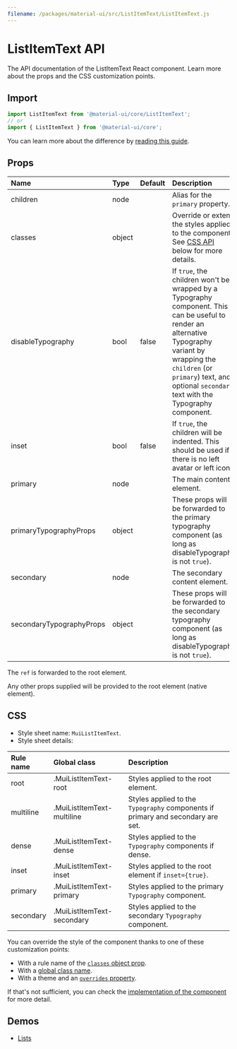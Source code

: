 ```yaml
---
filename: /packages/material-ui/src/ListItemText/ListItemText.js
---
```


<!--- This documentation is automatically generated, do not try to edit it. -->

# ListItemText API

<p class="description">The API documentation of the ListItemText React component. Learn more about the props and the CSS customization points.</p>

## Import

```js
import ListItemText from '@material-ui/core/ListItemText';
// or
import { ListItemText } from '@material-ui/core';
```

You can learn more about the difference by [reading this guide](/guides/minimizing-bundle-size/).



## Props

| Name | Type | Default | Description |
|:-----|:-----|:--------|:------------|
| <span class="prop-name">children</span> | <span class="prop-type">node</span> |  | Alias for the `primary` property. |
| <span class="prop-name">classes</span> | <span class="prop-type">object</span> |  | Override or extend the styles applied to the component. See [CSS API](#css) below for more details. |
| <span class="prop-name">disableTypography</span> | <span class="prop-type">bool</span> | <span class="prop-default">false</span> | If `true`, the children won't be wrapped by a Typography component. This can be useful to render an alternative Typography variant by wrapping the `children` (or `primary`) text, and optional `secondary` text with the Typography component. |
| <span class="prop-name">inset</span> | <span class="prop-type">bool</span> | <span class="prop-default">false</span> | If `true`, the children will be indented. This should be used if there is no left avatar or left icon. |
| <span class="prop-name">primary</span> | <span class="prop-type">node</span> |  | The main content element. |
| <span class="prop-name">primaryTypographyProps</span> | <span class="prop-type">object</span> |  | These props will be forwarded to the primary typography component (as long as disableTypography is not `true`). |
| <span class="prop-name">secondary</span> | <span class="prop-type">node</span> |  | The secondary content element. |
| <span class="prop-name">secondaryTypographyProps</span> | <span class="prop-type">object</span> |  | These props will be forwarded to the secondary typography component (as long as disableTypography is not `true`). |

The `ref` is forwarded to the root element.

Any other props supplied will be provided to the root element (native element).

## CSS

- Style sheet name: `MuiListItemText`.
- Style sheet details:

| Rule name | Global class | Description |
|:-----|:-------------|:------------|
| <span class="prop-name">root</span> | <span class="prop-name">.MuiListItemText-root</span> | Styles applied to the root element.
| <span class="prop-name">multiline</span> | <span class="prop-name">.MuiListItemText-multiline</span> | Styles applied to the `Typography` components if primary and secondary are set.
| <span class="prop-name">dense</span> | <span class="prop-name">.MuiListItemText-dense</span> | Styles applied to the `Typography` components if dense.
| <span class="prop-name">inset</span> | <span class="prop-name">.MuiListItemText-inset</span> | Styles applied to the root element if `inset={true}`.
| <span class="prop-name">primary</span> | <span class="prop-name">.MuiListItemText-primary</span> | Styles applied to the primary `Typography` component.
| <span class="prop-name">secondary</span> | <span class="prop-name">.MuiListItemText-secondary</span> | Styles applied to the secondary `Typography` component.

You can override the style of the component thanks to one of these customization points:

- With a rule name of the [`classes` object prop](/customization/components/#overriding-styles-with-classes).
- With a [global class name](/customization/components/#overriding-styles-with-global-class-names).
- With a theme and an [`overrides` property](/customization/globals/#css).

If that's not sufficient, you can check the [implementation of the component](https://github.com/mui-org/material-ui/blob/master/packages/material-ui/src/ListItemText/ListItemText.js) for more detail.

## Demos

- [Lists](/components/lists/)

